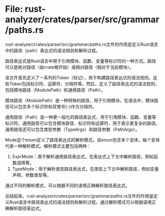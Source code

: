 # File: rust-analyzer/crates/parser/src/grammar/paths.rs

rust-analyzer/crates/parser/src/grammar/paths.rs文件的作用是定义Rust语言中的路径（path）表达式的语法规则和解析过程。

路径表达式是Rust语言中用于引用模块、函数、变量等标识符的一种方式。路径可以是绝对路径（由crate根开始）或相对路径（相对于当前模块）。

该文件首先定义了一系列的Token（标记），用于构建路径表达式的语法规则。这些Token包括标识符、运算符、分隔符等。然后，定义了路径表达式的语法规则，包括模块路径（ModulePath）和通用路径（Path）。

模块路径（ModulePath）是一种特殊的路径，用于引用模块。在语法中，模块路径可以包含多个标识符和双冒号(::)作为分隔符。

通用路径（Path）是一种更一般化的路径表达式，用于引用模块、函数、变量等标识符。通用路径可以包含模块路径、标识符和运算符，用于表示更复杂的路径。通用路径还可以包含类型参数（TypeArgs）和路径参数（PathArgs）。

Mode这个enum定义了路径表达式的解析模式。该enum包含多个变体，每个变体代表一种解析模式。解析模式主要包括两种：

1. ExprMode：用于解析通用路径表达式，在表达式上下文中解析路径，例如函数调用等。
2. TypeMode：用于解析类型路径表达式，在类型上下文中解析路径，例如变量声明、参数类型等。

通过不同的解析模式，可以根据不同的语境正确解析路径表达式。

总结起来，rust-analyzer/crates/parser/src/grammar/paths.rs文件的作用是定义Rust语言中路径表达式的语法规则和解析过程，通过解析模式可以根据语境正确解析路径表达式。

